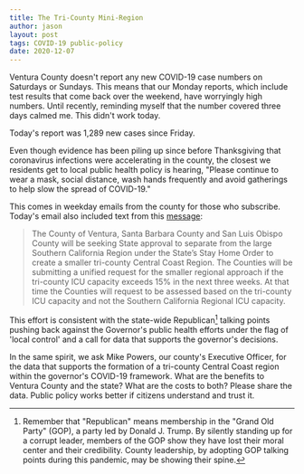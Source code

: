 ```yaml
---
title: The Tri-County Mini-Region
author: jason
layout: post
tags: COVID-19 public-policy
date: 2020-12-07
---
```


Ventura County doesn't report any new COVID-19 case numbers on Saturdays or Sundays.  This means that our Monday reports, which include test results that come back over the weekend, have worryingly high numbers.  Until recently, reminding myself that the number covered three days calmed me.  This didn't work today.

Today's report was 1,289 new cases since Friday.  

Even though evidence has been piling up since before Thanksgiving that coronavirus infections were accelerating in the county, the closest we residents get to local  public health policy is hearing, "Please continue to wear a mask, social distance, wash hands frequently and avoid gatherings to help slow the spread of COVID-19."

This comes in weekday emails from the county for those who subscribe.  Today's email also included text from this [message](https://vcportal.ventura.org/CEO/VCNC/2020-12-07_PressRelease_SoCalRegionStayAtHomeOrders.pdf):

>    The County of Ventura, Santa Barbara County and San Luis Obispo County will be seeking State approval to separate from the large Southern California Region under the State’s Stay Home Order to create a smaller tri-county Central Coast Region. The Counties will be submitting a unified request for the smaller regional approach if the tri-county ICU capacity exceeds 15% in the next three weeks. At that time the Counties will request to be assessed based on the tri-county ICU capacity and not the Southern California Regional ICU capacity.

This effort is consistent with the state-wide Republican[^1] talking points pushing back against the Governor's public health efforts under the flag of 'local control' and a call for data that supports the governor's decisions.

In the same spirit, we ask Mike Powers, our county's Executive Officer, for the data that supports the formation of a tri-county Central Coast region within the governor's COVID-19 framework.  What are the benefits to Ventura County and the state?  What are the costs to both?  Please share the data.  Public policy works better if citizens understand and trust it.

[^1]: Remember that "Republican" means membership in the "Grand Old Party" (GOP), a party led by Donald J. Trump.  By silently standing up for a corrupt leader, members of the GOP show they have lost their moral center and their credibility.  County leadership, by adopting GOP talking points during this pandemic, may be showing their spine.
